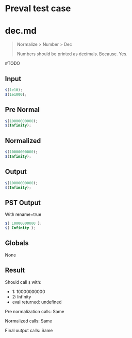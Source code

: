 # Preval test case

# dec.md

> Normalize > Number > Dec
>
> Numbers should be printed as decimals. Because. Yes.

#TODO

## Input

`````js filename=intro
$(1e10);
$(1e1000);
`````

## Pre Normal

`````js filename=intro
$(10000000000);
$(Infinity);
`````

## Normalized

`````js filename=intro
$(10000000000);
$(Infinity);
`````

## Output

`````js filename=intro
$(10000000000);
$(Infinity);
`````

## PST Output

With rename=true

`````js filename=intro
$( 10000000000 );
$( Infinity );
`````

## Globals

None

## Result

Should call `$` with:
 - 1: 10000000000
 - 2: Infinity
 - eval returned: undefined

Pre normalization calls: Same

Normalized calls: Same

Final output calls: Same

